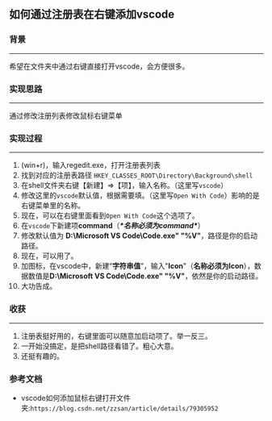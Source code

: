 ## 如何通过注册表在右键添加vscode

### 背景

---

希望在文件夹中通过右键直接打开vscode，会方便很多。



### 实现思路

---

通过修改注册列表修改鼠标右键菜单



### 实现过程

---

1. (win+r)，输入regedit.exe，打开注册表列表
2. 找到对应的注册表路径 `HKEY_CLASSES_ROOT\Directory\Background\shell`
3. 在shell文件夹右键【新建】=>【项】，输入名称。（这里写`vscode`）
4. 修改这里的`vscode`默认值，根据需要填。（这里写`Open With Code`）影响的是右键菜单里的名称。
5. 现在，可以在右键里面看到`Open With Code`这个选项了。
6. 在`vscode`下新建项**command**（***\*名称必须为command\****）
7. 修改默认值为  **D:\Microsoft VS Code\Code.exe" "%V"**，路径是你的启动路径。
8. 现在，可以用了。
9. 加图标，在vscode中，新建“**字符串值**”，输入"**Icon**"（**名称必须为Icon**），数据数值是**D:\Microsoft VS Code\Code.exe" "%V"**，依然是你的启动路径。
10. 大功告成。



### 收获

---

1. 注册表挺好用的，右键里面可以随意加启动项了。举一反三。
2. 一开始没搞定，是把shell路径看错了。粗心大意。
3. 还挺有趣的。





### 参考文档

- vscode如何添加鼠标右键打开文件夹:`https://blog.csdn.net/zzsan/article/details/79305952`